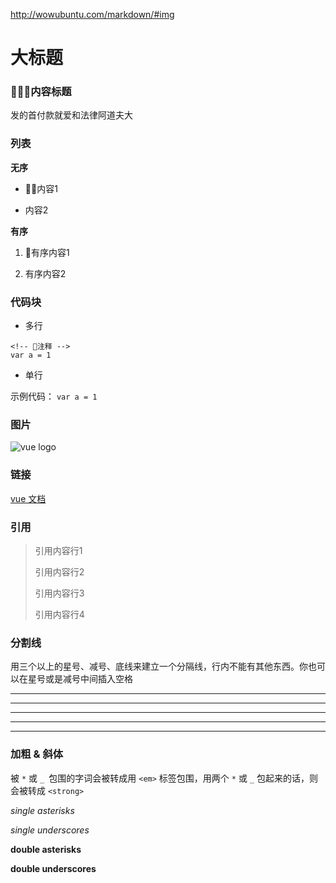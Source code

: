 http://wowubuntu.com/markdown/#img


大标题
====

### 内容标题

发的首付款就爱和法律阿道夫大

### 列表

**无序**

- 内容1

- 内容2

**有序**

1. 有序内容1

1. 有序内容2

### 代码块

- 多行
```
<!-- 注释 -->
var a = 1
```

- 单行

示例代码： ` var a = 1 ` 

### 图片

![vue logo](https://vuefe.cn/images/logo.png)

### 链接

[vue 文档](https://vuefe.cn/v2/guide/syntax.html)


### 引用

> 引用内容行1
>
> 引用内容行2
>
> 引用内容行3
>
> 引用内容行4

### 分割线

用三个以上的星号、减号、底线来建立一个分隔线，行内不能有其他东西。你也可以在星号或是减号中间插入空格


* * *

***

*****

- - -

---------------------------------------


### 加粗 & 斜体

被 `*` 或 `_ `包围的字词会被转成用 `<em>` 标签包围，用两个 `*` 或 `_` 包起来的话，则会被转成 `<strong>`

*single asterisks*

_single underscores_

**double asterisks**

__double underscores__
